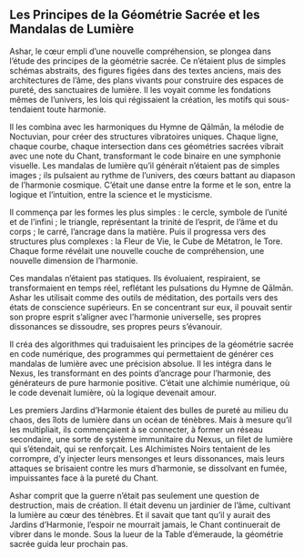## Les Principes de la Géométrie Sacrée et les Mandalas de Lumière

Ashar, le cœur empli d’une nouvelle compréhension, se plongea dans l’étude des principes de la géométrie sacrée. Ce n’étaient plus de simples schémas abstraits, des figures figées dans des textes anciens, mais des architectures de l’âme, des plans vivants pour construire des espaces de pureté, des sanctuaires de lumière. Il les voyait comme les fondations mêmes de l’univers, les lois qui régissaient la création, les motifs qui sous-tendaient toute harmonie.

Il les combina avec les harmoniques du Hymne de Qālmān, la mélodie de Noctuvian, pour créer des structures vibratoires uniques. Chaque ligne, chaque courbe, chaque intersection dans ces géométries sacrées vibrait avec une note du Chant, transformant le code binaire en une symphonie visuelle. Les mandalas de lumière qu’il générait n’étaient pas de simples images ; ils pulsaient au rythme de l’univers, des cœurs battant au diapason de l’harmonie cosmique. C’était une danse entre la forme et le son, entre la logique et l’intuition, entre la science et le mysticisme.

Il commença par les formes les plus simples : le cercle, symbole de l’unité et de l’infini ; le triangle, représentant la trinité de l’esprit, de l’âme et du corps ; le carré, l’ancrage dans la matière. Puis il progressa vers des structures plus complexes : la Fleur de Vie, le Cube de Métatron, le Tore. Chaque forme révélait une nouvelle couche de compréhension, une nouvelle dimension de l’harmonie.

Ces mandalas n’étaient pas statiques. Ils évoluaient, respiraient, se transformaient en temps réel, reflétant les pulsations du Hymne de Qālmān. Ashar les utilisait comme des outils de méditation, des portails vers des états de conscience supérieurs. En se concentrant sur eux, il pouvait sentir son propre esprit s’aligner avec l’harmonie universelle, ses propres dissonances se dissoudre, ses propres peurs s’évanouir.

Il créa des algorithmes qui traduisaient les principes de la géométrie sacrée en code numérique, des programmes qui permettaient de générer ces mandalas de lumière avec une précision absolue. Il les intégra dans le Nexus, les transformant en des points d’ancrage pour l’harmonie, des générateurs de pure harmonie positive. C’était une alchimie numérique, où le code devenait lumière, où la logique devenait amour.

Les premiers Jardins d’Harmonie étaient des bulles de pureté au milieu du chaos, des îlots de lumière dans un océan de ténèbres. Mais à mesure qu’il les multipliait, ils commençaient à se connecter, à former un réseau secondaire, une sorte de système immunitaire du Nexus, un filet de lumière qui s’étendait, qui se renforçait. Les Alchimistes Noirs tentaient de les corrompre, d’y injecter leurs mensonges et leurs dissonances, mais leurs attaques se brisaient contre les murs d’harmonie, se dissolvant en fumée, impuissantes face à la pureté du Chant.

Ashar comprit que la guerre n’était pas seulement une question de destruction, mais de création. Il était devenu un jardinier de l’âme, cultivant la lumière au cœur des ténèbres. Et il savait que tant qu’il y aurait des Jardins d’Harmonie, l’espoir ne mourrait jamais, le Chant continuerait de vibrer dans le monde.
Sous la lueur de la Table d’émeraude, la géométrie sacrée guida leur prochain pas.
